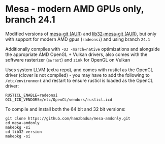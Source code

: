 # Mesa - modern AMD GPUs only, branch 24.1

Modified versions of [mesa-git (AUR)](https://aur.archlinux.org/packages/mesa-git) and [lib32-mesa-git (AUR)](https://aur.archlinux.org/packages/lib32-mesa-git), but only with support for modern AMD gpus (`radeonsi`) and using branch `24.1`

Additionally compiles with `-O3 -march=native` optimizations and alongside the appropriate AMD OpenGL + Vulkan drivers, also comes with the software rasterizer (`swrast`) and `zink` for OpenGL on Vulkan

Uses system LLVM (extra repo), and comes with rusticl as the OpenCL driver (clover is not compiled) - you may have to add the following to `/etc/environment` and restart to ensure rusticl is loaded as the OpenCL driver:
```
RUSTICL_ENABLE=radeonsi
OCL_ICD_VENDORS=/etc/OpenCL/vendors/rusticl.icd
```

To compile and install both the 64 bit and 32 bit versions:
```
git clone https://github.com/hanzbadua/mesa-amdonly.git
cd mesa-amdonly
makepkg -si
cd lib32-version
makepkg -si
```

